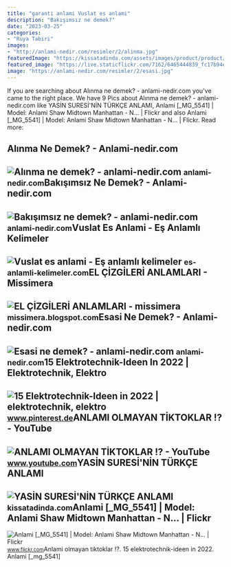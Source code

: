 ```yaml
---
title: "garanti anlami Vuslat es anlami"
description: "Bakışımsız ne demek?"
date: "2023-03-25"
categories:
- "Ruya Tabiri"
images:
- "http://anlami-nedir.com/resimler/2/alinma.jpg"
featuredImage: "https://kissatadinda.com/assets/images/product/product/yasin-suresi-nin-turkce-anlami.jpg"
featured_image: "https://live.staticflickr.com/7162/6465444839_fc17b94e40_b.jpg"
image: "https://anlami-nedir.com/resimler/2/esasi.jpg"
---
```


If you are searching about Alınma ne demek? - anlami-nedir.com you've came to the right place. We have 9 Pics about Alınma ne demek? - anlami-nedir.com like YASİN SURESİ'NİN TÜRKÇE ANLAMI, Anlami \[\_MG\_5541\] | Model: Anlami Shaw Midtown Manhattan - N… | Flickr and also Anlami \[\_MG\_5541\] | Model: Anlami Shaw Midtown Manhattan - N… | Flickr. Read more:

Alınma Ne Demek? - Anlami-nedir.com
-----------------------------------

 ![Alınma ne demek? - anlami-nedir.com](http://anlami-nedir.com/resimler/2/alinma.jpg) <small>anlami-nedir.com</small>Bakışımsız Ne Demek? - Anlami-nedir.com
---------------------------------------

 ![Bakışımsız ne demek? - anlami-nedir.com](http://anlami-nedir.com/resimler/2/bakisimsiz.jpg) <small>anlami-nedir.com</small>Vuslat Es Anlami - Eş Anlamlı Kelimeler
---------------------------------------

 ![Vuslat es anlami - Eş anlamlı kelimeler](https://es-anlamli-kelimeler.com/images/esanlam/ut/ürün-kelimesinin-eş-anlamlısıx768.png) <small>es-anlamli-kelimeler.com</small>EL ÇİZGİLERİ ANLAMLARI - Missimera
----------------------------------

 ![EL ÇİZGİLERİ ANLAMLARI - missimera](https://1.bp.blogspot.com/-ACNAbZ2naHE/XdAz0v8oYzI/AAAAAAAAAVU/c_E22bj6dFMsiwNvU7gsAWe60rM6savPgCLcBGAsYHQ/s1600/el-cizgisi-anlamlari.jpg) <small>missimera.blogspot.com</small>Esasi Ne Demek? - Anlami-nedir.com
----------------------------------

 ![Esasi ne demek? - anlami-nedir.com](https://anlami-nedir.com/resimler/2/esasi.jpg) <small>anlami-nedir.com</small>15 Elektrotechnik-Ideen In 2022 | Elektrotechnik, Elektro
---------------------------------------------------------

 ![15 Elektrotechnik-Ideen in 2022 | elektrotechnik, elektro](https://i.pinimg.com/236x/3b/b7/48/3bb74873d6c6e2f6c3d4b66c32327c53.jpg) <small>www.pinterest.de</small>ANLAMI OLMAYAN TİKTOKLAR !? - YouTube
-------------------------------------

 ![ANLAMI OLMAYAN TİKTOKLAR !? - YouTube](https://i.ytimg.com/vi/3RAd7ZaP9Zc/maxresdefault.jpg) <small>www.youtube.com</small>YASİN SURESİ'NİN TÜRKÇE ANLAMI
------------------------------

 ![YASİN SURESİ'NİN TÜRKÇE ANLAMI](https://kissatadinda.com/assets/images/product/product/yasin-suresi-nin-turkce-anlami.jpg) <small>kissatadinda.com</small>Anlami \[\_MG\_5541\] | Model: Anlami Shaw Midtown Manhattan - N… | Flickr
--------------------------------------------------------------------------

 ![Anlami [_MG_5541] | Model: Anlami Shaw Midtown Manhattan - N… | Flickr](https://live.staticflickr.com/7162/6465444839_fc17b94e40_b.jpg) <small>www.flickr.com</small>Anlami olmayan ti̇ktoklar !?. 15 elektrotechnik-ideen in 2022. Anlami \[\_mg\_5541\]
